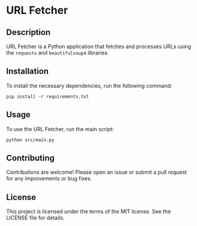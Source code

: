 # URL Fetcher

## Description
URL Fetcher is a Python application that fetches and processes URLs using the `requests` and `beautifulsoup4` libraries.

## Installation
To install the necessary dependencies, run the following command:

```
pip install -r requirements.txt
```

## Usage
To use the URL Fetcher, run the main script:

```
python src/main.py
```

## Contributing
Contributions are welcome! Please open an issue or submit a pull request for any improvements or bug fixes.

## License
This project is licensed under the terms of the MIT license. See the LICENSE file for details.